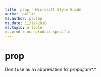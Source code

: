 ```yaml
---
title: prop - Microsoft Style Guide
author: pallep
ms.author: pallep
ms.date: 11/19/2016
ms.topic: article
ms.prod = non-product specific
---
```


# prop

Don't use as an abbreviation for *propagate**.*
